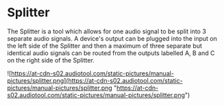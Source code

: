 # Splitter

The Splitter is a tool which allows for one audio signal to be split
into 3 separate audio signals. A device's output can be plugged into the
input on the left side of the Splitter and then a maximum of three
separate but identical audio signals can be routed from the outputs
labelled A, B and C on the right side of the Splitter.

![https://at-cdn-s02.audiotool.com/static-pictures/manual-pictures/splitter.png](https://at-cdn-s02.audiotool.com/static-pictures/manual-pictures/splitter.png
"https://at-cdn-s02.audiotool.com/static-pictures/manual-pictures/splitter.png")
